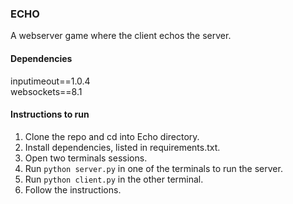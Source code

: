 ### ECHO

A webserver game where the client echos the server.

#### Dependencies
inputimeout==1.0.4  
websockets==8.1

#### Instructions to run
1. Clone the repo and cd into Echo directory.
2. Install dependencies, listed in requirements.txt.
3. Open two terminals sessions.
4. Run `python server.py` in one of the terminals to run the server.
5. Run `python client.py` in the other terminal.
6. Follow the instructions.